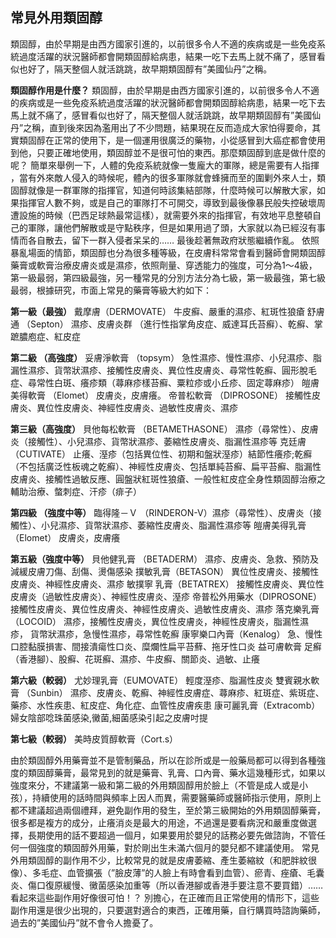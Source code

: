## 常見外用類固醇
類固醇，由於早期是由西方國家引進的，以前很多令人不適的疾病或是一些免疫系統過度活躍的狀況醫師都會開類固醇給病患，結果一吃下去馬上就不痛了，感冒看似也好了，隔天整個人就活跳跳，故早期類固醇有”美國仙丹”之稱。

**類固醇作用是什麼？**
類固醇，由於早期是由西方國家引進的，以前很多令人不適的疾病或是一些免疫系統過度活躍的狀況醫師都會開類固醇給病患，結果一吃下去馬上就不痛了，感冒看似也好了，隔天整個人就活跳跳，故早期類固醇有”美國仙丹”之稱，直到後來因為濫用出了不少問題，結果現在反而造成大家怕得要命，其實類固醇在正常的使用下，是一個運用很廣泛的藥物，小從感冒到大癌症都會使用到他，只要正確地使用，類固醇並不是很可怕的東西。那麼類固醇到底是做什麼的呢？
簡單來舉例一下，人體的免疫系統就像一隻龐大的軍隊，總是需要有人指揮
，當有外來敵人侵入的時候呢，體內的很多軍隊就會蜂擁而至的圍剿外來人士，類固醇就像是一群軍隊的指揮官，知道何時該集結部隊，什麼時候可以解散大家，如果指揮官人數不夠，或是自己的軍隊打不可開交，導致到最後像暴民般失控破壞周遭設施的時候（巴西足球熱最常這樣），就需要外來的指揮官，有效地平息整頓自己的軍隊，讓他們解散或是守點秩序，但是如果用過了頭，大家就以為已經沒有事情而各自散去，留下一群入侵者呆呆的…… 最後趁著無政府狀態繼續作亂。
依照暴亂場面的情節，類固醇也分為很多種等級，在皮膚科常常會看到醫師會開類固醇藥膏或軟膏治療皮膚炎或是濕疹，依照劑量、穿透能力的強度，可分為1～4級，第一級最弱，第四級最強，另一種常見的分別方法分為七級，第一級最強，第七級最弱，根據研究，市面上常見的藥膏等級大約如下：

**第一級（最強）**
戴摩膚（DERMOVATE）
牛皮癬、嚴重的濕疹、紅斑性狼瘡
舒膚通 （Septon）
濕疹、皮膚炎群 （進行性指掌角皮症、威達耳氏苔癬）、乾癬、掌蹠膿庖症、紅皮症

**第二級 （高強度）**
妥膚淨軟膏 （topsym）
急性濕疹、慢性濕疹、小兒濕疹、脂漏性濕疹、貨幣狀濕疹、接觸性皮膚炎、異位性皮膚炎、尋常性乾癬、圓形脫毛症、尋常性白斑、癢疹類（蕁麻疹樣苔癬、粟粒疹或小丘疹、固定蕁麻疹）
皚膚美得軟膏 （Elomet）
皮膚炎，皮膚癢。
帝普松軟膏 （DIPROSONE）
接觸性皮膚炎、異位性皮膚炎、神經性皮膚炎、過敏性皮膚炎、濕疹

**第三級（高強度）**
貝他每松軟膏 （BETAMETHASONE）
濕疹（尋常性）、皮膚炎（接觸性）、小兒濕疹、貨幣狀濕疹、萎縮性皮膚炎、脂漏性濕疹等
克廷膚（CUTIVATE）
止癢、溼疹（包括異位性、初期和盤狀溼疹）結節性癢疹;乾癬（不包括廣泛性板魂之乾癬）、神經性皮膚炎、包括單純苔癬、扁平苔癬、脂漏性皮膚炎、接觸性過敏反應、圓盤狀紅斑性狼瘡、一般性紅皮症全身性類固醇治療之輔助治療、螫刺症、汗疹（痱子）

**第四級 （強度中等）**
臨得隆－Ｖ （RINDERON-V）濕疹（尋常性）、皮膚炎（接觸性）、小兒濕疹、貨幣狀濕疹、萎縮性皮膚炎、脂漏性濕疹等
皚膚美得乳膏（Elomet）
皮膚炎，皮膚癢

**第五級（強度中等）**
貝他健乳膏 （BETADERM）
濕疹、皮膚炎、急救、預防及減緩皮膚刀傷、刮傷、燙傷感染
撲敏乳膏（BETASON）
異位性皮膚炎、接觸性皮膚炎、神經性皮膚炎、濕疹
敏撲寧 乳膏（BETATREX）
接觸性皮膚炎、異位性皮膚炎（過敏性皮膚炎）、神經性皮膚炎、溼疹
帝普松外用藥水（DIPROSONE）
接觸性皮膚炎、異位性皮膚炎、神經性皮膚炎、過敏性皮膚炎、濕疹
落克樂乳膏 （LOCOID）
濕疹，接觸性皮膚炎，異位性皮膚炎，神經性皮膚炎，脂漏性濕疹， 貨幣狀濕疹，急慢性濕疹，尋常性乾癬
康寧樂口內膏（Kenalog）
急、慢性口腔黏膜損害、間接潰瘍性口炎、糜爛性扁平苔蘚、拖牙性口炎
益可膚軟膏
足癬（香港腳）、股癬、花斑癬、濕疹、牛皮癬、關節炎、過敏、止癢

**第六級（較弱）**
尤妙理乳膏（EUMOVATE）
輕度溼疹、脂漏性皮炎
雙賓親水軟膏 （Sunbin）
濕疹、皮膚炎、乾癬、神經性皮膚症、蕁麻疹、紅斑症、紫斑症、藥疹、水性疾患、紅皮症、角化症、血管性皮膚疾患
康可麗乳膏（Extracomb）
婦女陰部唸珠菌感染,黴菌,細菌感染引起之皮膚吋提

**第七級（較弱）**
美時皮質醇軟膏（Cort.s）

由於類固醇外用藥膏並不是管制藥品，所以在診所或是一般藥局都可以得到各種強度的類固醇藥膏，最常見到的就是藥膏、乳膏、口內膏、藥水這幾種形式，如果以強度來分，不建議第一級和第二級的外用類固醇用於臉上（不管是成人或是小孩），持續使用的話時間與頻率上因人而異，需要醫藥師或醫師指示使用，原則上都不建議超過兩個禮拜，避免副作用的發生，至於第三級開始的外用類固醇藥膏，很多都是複方的成分，止癢消炎是最大的用途，不過還是要看病況和嚴重度做選擇，長期使用的話不要超過一個月，如果要用於嬰兒的話務必要先做諮詢，不管任何一個強度的類固醇外用藥，對於剛出生未滿六個月的嬰兒都不建議使用。
常見外用類固醇的副作用不少，比較常見的就是皮膚萎縮、產生萎縮紋（和肥胖紋很像）、多毛症、血管擴張（”臉皮薄”的人臉上有時會看到血管）、瘀青、痤瘡、毛囊炎、傷口復原緩慢、黴菌感染加重等（所以香港腳或香港手要注意不要買錯）……
看起來這些副作用好像很可怕！？ 別擔心，在正確而且正常使用的情形下，這些副作用還是很少出現的，只要選對適合的東西，正確用藥，自行購買時諮詢藥師，過去的”美國仙丹”就不會令人擔憂了。